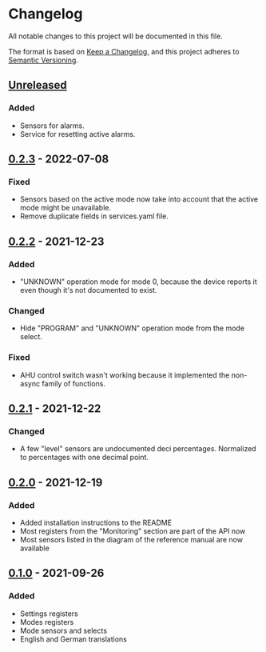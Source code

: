# Changelog

All notable changes to this project will be documented in this file.

The format is based on [Keep a Changelog](https://keepachangelog.com/en/1.0.0/),
and this project adheres to [Semantic Versioning](https://semver.org/spec/v2.0.0.html).

## [Unreleased]

### Added

- Sensors for alarms.
- Service for resetting active alarms.

## [0.2.3] - 2022-07-08

### Fixed

- Sensors based on the active mode now take into account that the active mode might be unavailable.
- Remove duplicate fields in services.yaml file.

## [0.2.2] - 2021-12-23

### Added

- "UNKNOWN" operation mode for mode 0, because the device reports it even though it's not documented to exist.

### Changed

- Hide "PROGRAM" and "UNKNOWN" operation mode from the mode select.

### Fixed

- AHU control switch wasn't working because it implemented the non-async family of functions.

## [0.2.1] - 2021-12-22

### Changed

- A few "level" sensors are undocumented deci percentages. Normalized to percentages with one decimal point.

## [0.2.0] - 2021-12-19

### Added

- Added installation instructions to the README
- Most registers from the "Monitoring" section are part of the API now
- Most sensors listed in the diagram of the reference manual are now available

## [0.1.0] - 2021-09-26

### Added

- Settings registers
- Modes registers
- Mode sensors and selects
- English and German translations

[Unreleased]: https://gitlab.bg12.ch/home-assistant/komfovent-c5/-/compare/v0.2.3...main
[0.2.3]:      https://gitlab.bg12.ch/home-assistant/komfovent-c5/-/tags/v0.2.3
[0.2.2]:      https://gitlab.bg12.ch/home-assistant/komfovent-c5/-/tags/v0.2.2
[0.2.1]:      https://gitlab.bg12.ch/home-assistant/komfovent-c5/-/tags/v0.2.1
[0.2.0]:      https://gitlab.bg12.ch/home-assistant/komfovent-c5/-/tags/v0.2.0
[0.1.0]:      https://gitlab.bg12.ch/home-assistant/komfovent-c5/-/tags/v0.1.0
